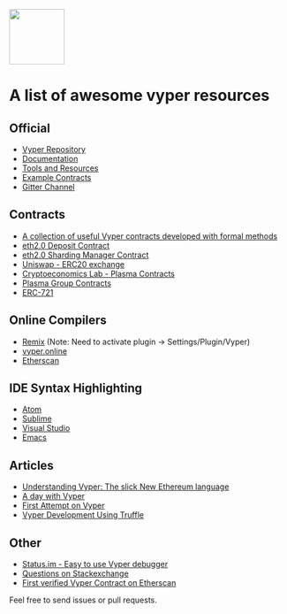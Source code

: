 <img src="https://raw.githubusercontent.com/ethereum/vyper/master/logo/vyper-logo-transparent.svg?sanitize=true" alt="" width="100">

# A list of awesome vyper resources

## Official
* [Vyper Repository](https://github.com/ethereum/vyper)
* [Documentation](https://vyper.readthedocs.io)
* [Tools and Resources](https://github.com/ethereum/vyper/wiki/Vyper-tools-and-resources)
* [Example Contracts](https://github.com/ethereum/vyper/tree/master/examples)
* [Gitter Channel](https://gitter.im/ethereum/vyper)

## Contracts
* [A collection of useful Vyper contracts developed with formal methods](https://github.com/LayerXcom/verified-vyper-contracts)
* [eth2.0 Deposit Contract](https://github.com/ethereum/deposit_contract/blob/master/deposit_contract/contracts/validator_registration.v.py)
* [eth2.0 Sharding Manager Contract](https://github.com/ethereum/sharding)
* [Uniswap - ERC20 exchange](https://github.com/Uniswap/contracts-vyper)
* [Cryptoeconomics Lab - Plasma Contracts](https://github.com/cryptoeconomicslab/plasma-chamber/tree/master/packages/contracts)
* [Plasma Group Contracts](https://github.com/plasma-group/plasma-contracts)
* [ERC-721](https://github.com/maurelian/erc721-vyper)

## Online Compilers
* [Remix](https://remix.ethereum.org) (Note: Need to activate plugin -> Settings/Plugin/Vyper)
* [vyper.online](https://vyper.online/)
* [Etherscan](https://etherscan.io/vyper)

## IDE Syntax Highlighting
* [Atom](https://atom.io/packages/language-vyper)
* [Sublime](https://github.com/jacqueswww/sublime-vyper)
* [Visual Studio](https://github.com/p-/vscode-vyper)
* [Emacs](https://github.com/ralexstokes/vyper-mode)

## Articles
* [Understanding Vyper: The slick New Ethereum language](https://blockgeeks.com/guides/understanding-vyper/)
* [A day with Vyper](https://medium.com/coinmonks/a-day-with-vyper-6a0a5861f24a)
* [First Attempt on Vyper](https://medium.com/coinmonks/first-attempt-on-vyper-eb1d1ccea6ed)
* [Vyper Development Using Truffle](https://medium.com/coinmonks/ethereum-vyper-development-using-truffle-73781c4d81d5)

## Other
* [Status.im - Easy to use Vyper debugger](https://ethereum.stackexchange.com/questions/tagged/vyper)
* [Questions on Stackexchange](https://ethereum.stackexchange.com/questions/tagged/vyper)
* [First verified Vyper Contract on Etherscan](https://twitter.com/etherscan/status/1094595628368162816)



Feel free to send issues or pull requests.
